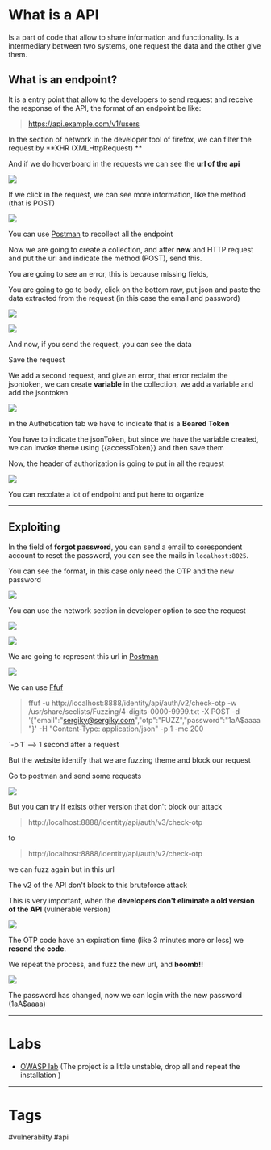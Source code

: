 
# What is a API

Is a part of code that allow to share information and functionality. Is a intermediary between two systems, one request the data and the other give them.

## What is an endpoint?

It is a entry point that allow to the developers to send request and receive the response of the API, the format of an endpoint be like:

> https://api.example.com/v1/users

In the section of network in the developer tool of firefox, we can filter the request by **XHR (XMLHttpRequest) **

And if we do hoverboard in the requests we can see the **url of the api**

![](../../Images/Pasted%20image%2020230818182428.png)

If we click in the request, we can see more information, like the method (that is POST)

![](../../Images/Pasted%20image%2020230818182644.png)

You can use [Postman](../../Tools/API/Postman.md) to recollect all the endpoint

Now we are going to create a collection, and after **new** and HTTP request and put the url and indicate the method (POST), send this.

You are going to see an error, this is because missing fields,

You are going to go to body, click on the bottom raw, put json  and paste the data extracted from the request (in this case the email and password)

![](../../Images/Pasted%20image%2020230818190247.png)

![](../../Images/Pasted%20image%2020230818190307.png)

And now, if you send the request, you can see the data

Save the request

We add a second request, and give an error, that error reclaim the jsontoken, we can create **variable** in the collection, we add a variable and add the jsontoken

![](../../Images/Pasted%20image%2020230818191143.png)

in the Authetication tab we have to indicate that is a **Beared Token**

You have to indicate the jsonToken, but since we have the variable created, we can invoke theme using {{accessToken}} and then save them

Now, the header of authorization is going to put in all the request

![](../../Images/Pasted%20image%2020230818191553.png)

You can recolate a lot of endpoint and put here to organize 

---

## Exploiting

In the field of **forgot password**, you can send a email to corespondent account to reset the password, you can see the mails in `localhost:8025`.

You can see the format, in this case only need the OTP and the new password

![](../../Images/Pasted%20image%2020230818202651.png)

You can use the network section in developer option to see the request

![](../../Images/Pasted%20image%2020230818203101.png)

![](../../Images/Pasted%20image%2020230818203211.png)

We are going to represent this url in [Postman](../../Tools/API/Postman.md)

![](../../Images/Pasted%20image%2020230818203403.png)

We can use [Ffuf](../../Tools/Enumeration/Ffuf.md)

> ffuf -u http://localhost:8888/identity/api/auth/v2/check-otp -w /usr/share/seclists/Fuzzing/4-digits-0000-9999.txt -X POST -d '{"email":"sergiky@sergiky.com","otp":"FUZZ","password":"1aA$aaaa"}' -H "Content-Type: application/json" -p 1 -mc 200

´-p 1´ --> 1 second after a request

But the website identify that we are fuzzing theme and block our request

Go to postman and send some requests

![](../../Images/Pasted%20image%2020230818204327.png)

But you can try if exists other version that don't block our attack

> http://localhost:8888/identity/api/auth/v3/check-otp

to

> http://localhost:8888/identity/api/auth/v2/check-otp

we can fuzz again but in this url

The v2 of the API don't block to this bruteforce attack

This is very important, when the **developers don't eliminate a old version of the API** (vulnerable version)

![](../../Images/Pasted%20image%2020230818204639.png)

The OTP code have an expiration time (like 3 minutes more or less) we **resend the code**.

We repeat the process, and fuzz the new url, and **boomb!!**

![](../../Images/Pasted%20image%2020230818205745.png)

The password has changed, now we can login with the new password (1aA$aaaa)



---

# Labs

- [OWASP lab](https://github.com/OWASP/crAPI) (The project is a little unstable, drop all and repeat the installation )

---

# Tags

#vulnerabilty  #api